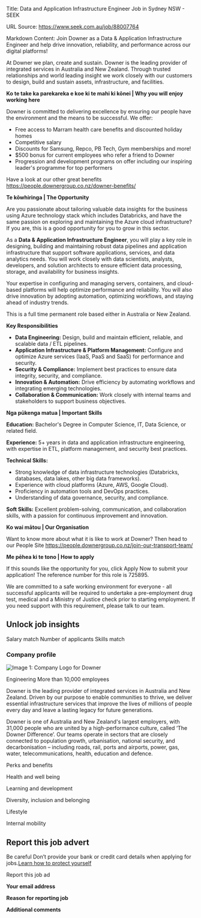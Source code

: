 Title: Data and Application Infrastructure Engineer Job in Sydney NSW - SEEK

URL Source: https://www.seek.com.au/job/88007764

Markdown Content:
Join Downer as a Data & Application Infrastructure Engineer and help drive innovation, reliability, and performance across our digital platforms!

At Downer we plan, create and sustain. Downer is the leading provider of integrated services in Australia and New Zealand. Through trusted relationships and world leading insight we work closely with our customers to design, build and sustain assets, infrastructure, and facilities.

**Ko te take ka parekareka e koe ki te mahi ki kōnei | Why you will enjoy working here**

Downer is committed to delivering excellence by ensuring our people have the environment and the means to be successful. We offer:

*   Free access to Marram health care benefits and discounted holiday homes
*   Competitive salary
*   Discounts for Samsung, Repco, PB Tech, Gym memberships and more!
*   $500 bonus for current employees who refer a friend to Downer
*   Progression and development programs on offer including our inspiring leader's programme for top performers

Have a look at our other great benefits https://people.downergroup.co.nz/downer-benefits/

**Te kōwhiringa | The Opportunity**

Are you passionate about tailoring valuable data insights for the business using Azure technology stack which includes Databricks, and have the same passion on exploring and maintaining the Azure cloud infrastructure? If you are, this is a good opportunity for you to grow in this sector.

As a **Data & Application Infrastructure Engineer**, you will play a key role in designing, building and maintaining robust data pipelines and application infrastructure that support software applications, services, and data analytics needs. You will work closely with data scientists, analysts, developers, and solution architects to ensure efficient data processing, storage, and availability for business insights.

Your expertise in configuring and managing servers, containers, and cloud-based platforms will help optimize performance and reliability. You will also drive innovation by adopting automation, optimizing workflows, and staying ahead of industry trends.

This is a full time permanent role based either in Australia or New Zealand.

**Key Responsibilities**

*   **Data Engineering:** Design, build and maintain efficient, reliable, and scalable data / ETL pipelines.
*   **Application Infrastructure & Platform Management:** Configure and optimize Azure services (IaaS, PaaS and SaaS) for performance and security.
*   **Security & Compliance:** Implement best practices to ensure data integrity, security, and compliance.
*   **Innovation & Automation:** Drive efficiency by automating workflows and integrating emerging technologies.
*   **Collaboration & Communication:** Work closely with internal teams and stakeholders to support business objectives.

**Nga pūkenga matua | Important Skills**

**Education:** Bachelor's Degree in Computer Science, IT, Data Science, or related field.

**Experience:** 5+ years in data and application infrastructure engineering, with expertise in ETL, platform management, and security best practices.

**Technical Skills:**

*   Strong knowledge of data infrastructure technologies (Databricks, databases, data lakes, other big data frameworks).
*   Experience with cloud platforms (Azure, AWS, Google Cloud).
*   Proficiency in automation tools and DevOps practices.
*   Understanding of data governance, security, and compliance.

**Soft Skills:** Excellent problem-solving, communication, and collaboration skills, with a passion for continuous improvement and innovation.

**Ko wai mātou | Our Organisation**

Want to know more about what it is like to work at Downer? Then head to our People Site https://people.downergroup.co.nz/join-our-transport-team/

**Me pēhea ki te tono | How to apply**

If this sounds like the opportunity for you, click Apply Now to submit your application! The reference number for this role is 725895.

We are committed to a safe working environment for everyone - all successful applicants will be required to undertake a pre-employment drug test, medical and a Ministry of Justice check prior to starting employment. If you need support with this requirement, please talk to our team.

Unlock job insights
-------------------

Salary match Number of applicants Skills match

### Company profile

![Image 1: Company Logo for Downer](https://image-service-cdn.seek.com.au/14991be0b4fff87f76ade70578f6310f59063bf6/f3c5292cec0e05e4272d9bf9146f390d366481d0)

Engineering More than 10,000 employees

Downer is the leading provider of integrated services in Australia and New Zealand. Driven by our purpose to enable communities to thrive, we deliver essential infrastructure services that improve the lives of millions of people every day and leave a lasting legacy for future generations.

Downer is one of Australia and New Zealand's largest employers, with 31,000 people who are united by a high-performance culture, called ‘The Downer Difference’. Our teams operate in sectors that are closely connected to population growth, urbanisation, national security, and decarbonisation – including roads, rail, ports and airports, power, gas, water, telecommunications, health, education and defence.

Perks and benefits

Health and well being

Learning and development

Diversity, inclusion and belonging

Lifestyle

Internal mobility

Report this job advert
----------------------

Be careful Don’t provide your bank or credit card details when applying for jobs.[Learn how to protect yourself](https://www.seek.com.au/security-privacy)

Report this job ad

**Your email address**

**Reason for reporting job**

**Additional comments**
